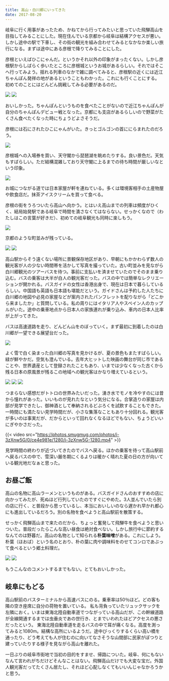 ```yaml
---
title: 高山・白川郷にいってきた
date: 2017-08-20
---
```


岐阜に行く用事があったため、かねてから行ってみたいと思っていた飛騨高山を目指してみることにした。現在住んでいる京都から岐阜は結構アクセスが悪い。しかし途中の駅で下車し、その街の観光を組み合わせてみるとなかなか楽しい旅行になる。まずは途中にある彦根で降りてみることにした。

彦根といえばひこにゃんだ。というかそれ以外の印象がまったくない。しかし彦根駅からしばらく歩いたところに彦根城というお城があるらしい。それではそこへ行ってみよう。揺れる列車のなかで雑に調べてみると、彦根駅の近くには近江ちゃんぽん発祥の地があるということもわかった。これにも行くことにする。初めてのことにはどんどん挑戦してみる必要があるのだ。

![](https://photos.xar.sh/36904494606_d543790cfc_h.jpg)
![](https://photos.xar.sh/36904494746_501b79f8b5_h.jpg)

おいしかった。ちゃんぽんというものを食べたことがないので近江ちゃんぽんが自分のちゃんぽんデビュー戦となった。京都にも支店があるらしいので野菜がたくさん食べたくなった時にちょうどよさそうだ。

彦根には石にされたひこにゃんがいた。きっとゴルゴンの首ににらまれたのだろう。

![](https://photos.xar.sh/36904494966_74f2ede7d6_h.jpg)

彦根城への入場券を買い、天守閣から琵琶湖を眺めたりする。良い景色だ。天気もすばらしい。ただ結構混雑しており天守閣に上るまでの待ち時間が厳しいなという印象。

![](https://photos.xar.sh/36904496546_b0644f83e3_h.jpg)

お城につながる道では日本家屋が軒を連ねている。多くは環境客相手の土産物屋や飲食店だ。抹茶アイスクリームを買って食べる。

彦根の街をうろついたら高山へ向かう。とはいえ高山までの列車は頻度がひくく、結局始発駅である岐阜で時間を潰さなくてはならない。せっかくなので（わたしはこの言葉が好きだ）、初めての岐阜観光も同時に楽しもう。

![](https://photos.xar.sh/36951441251_c5aaa25f94_h.jpg)

京都のような町並みが残っている。

![](https://photos.xar.sh/36951443591_ffd8abf151_h.jpg)
![](https://photos.xar.sh/36951444381_3f9a96fe83_h.jpg)

高山駅からそう遠くない場所に景観保存地区があり、早朝にもかかわらず数人の観光客が人の少ない時間帯を活かして写真を撮っていた。古い町並みを見ながら白川郷観光のツアーバスを待つ。事前に支払いを済ませていたのでそのまま乗り込む。バスの乗客は大半が白人の観光客だった。バスの中では簡単なレクリエーションが開かれる。バスガイドの女性は香港出身で、現在は日本で暮らしているらしい。中国語も英語も日本語も堪能だという。ガイドさんは予約した人たちに白川郷の地図や必見の家屋などが案内されたパンフレットを配りながら「どこから来ましたか」と質問している。私の周りにはイタリア人やスペイン人のカップルがいた。途中の乗車地点から日本人の家族連れが乗り込み、車内の日本人比率が上がってきた。

バスは高速道路を走り、どんどん山をのぼっていく。まず最初に到着したのは白川郷が一望できる展望台だった。

![](https://photos.xar.sh/36951445921_c78bf62670_h.jpg)

よく雪で白く染まった白川郷の写真を見かけるが、夏の景色もまたすばらしい。緑が鮮やかだ。空気も澄んでいる。去年大ヒットした映画の舞台が同じ市であることや、世界遺産として登録されたこともあり、いまでは少なくなった古くから残る日本の原風景が残るこの地域への観光客はかなり増えているという。

![](https://photos.xar.sh/36257702444_b183bac30b_h.jpg)
![](https://photos.xar.sh/36904504386_390ecf5829_h.jpg)
![](https://photos.xar.sh/37092873235_af044d98ce_h.jpg)

つまらない感想だがトトロの世界みたいだった。湧き水でモノを冷やすのには昔から憧れがあった。いいものが見れたなという気分になる。合掌造りの家屋は内部が見学できたし、御神酒として奉納されるどぶろくを試飲することもできた。一時間にも満たない見学時間だが、小さな集落なこともあり十分回れる。観光客が多いのは事実だが、だからといって回れなくなるほどでもない、ちょうどいいにぎやかさだった。

{{< video src="https://photos.smugmug.com/photos/i-3zXnw5G/0/ce4e981e/1280/i-3zXnw5G-1280.mp4" >}}

見学時間の終わりが近づいてきたのでバスへ戻る。ほかの乗客を待って高山駅前へ戻るバスの中で、雪深い厳冬期にくるよりは暖かく晴れた夏の日の方が向いている観光地だなぁと思った。

## お昼ご飯

高山の名物に高山ラーメンというものがある。バスガイドさんのおすすめの店に向かってみたが、死ぬほど行列していたのですぐにやめた。3人並んでいたら別の店に行く、と普段から思っているし、本当においしいのなら遅かれ早かれ都心にも進出しているだろう。別の名物を食べようと高山駅前を散策する。

せっかく飛騨高山まで来たのだから、ちょっと奮発して飛騨牛を食べようと思いついた。普段だったらこんな高い昼食は絶対食べない。しかし旅行中に節約するなんてのは野暮だ。高山の名物として知られる**朴葉味噌**がある。これにしよう。朴葉（ほおば）という名のとおり、朴の葉に肉や調味料をのせてコンロであぶって食べるという郷土料理だ。

![](https://photos.xar.sh/36904492776_ba44a77a82_h.jpg)
![](https://photos.xar.sh/36257701944_d387861a50_h.jpg)

もうこんなのコメントするまでもない。とてもおいしかった。

## 岐阜にもどる

高山駅前のバスターミナルから高速バスにのる。乗車率は50％ほど。どの客も隣の空き座席に自分の荷物を置いている。
私も背負っていたリュックサックを左隣におく。いまは東海北陸自動車道でつながっている高山だが、この幹線道路が全線開通するまでは虫垂炎であの世行き、とまでいわれたほどアクセスの悪さだったという。
東海北陸自動車道を走るバスの中で耳が痛くなる。高度を測ってみると1080m。結構な高所にいるようだ。途中びっくりするくらい高い橋を通ったり、どう考えても人が住むのに向いてなさそうな山間部に民家がぽつりと建っていたりする様子を見ながら高山を離れた。

一日ぶりの岐阜市街地で当初の目的をすませ、帰路についた。岐阜、何にもないなんて言われがちだけどそんなことはない。飛騨高山だけでも大変な宝だ。外国人観光客だってたくさん居たし、それほど心配しなくてもいいんじゃなかろうかと思う。
